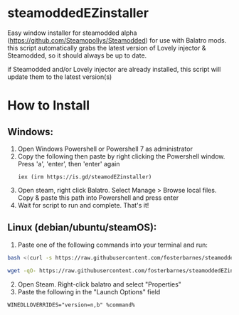 # steamoddedEZinstaller
Easy window installer for steamodded alpha (https://github.com/Steamopollys/Steamodded) for use with Balatro mods. this script automatically grabs the latest version of Lovely injector & Steamodded, so it should always be up to date.

if Steamodded and/or Lovely injector are already installed, this script will update them to the latest version(s)

# How to Install
## Windows:
1. Open Windows Powershell or Powershell 7 as administrator
2. Copy the following then paste by right clicking the Powershell window. Press 'a', 'enter', then 'enter' again
   ```
   iex (irm https://is.gd/steamodEZinstaller)
   ```
3. Open steam, right click Balatro. Select Manage > Browse local files. Copy & paste this path into Powershell and press enter
4. Wait for script to run and complete. That's it!

## Linux (debian/ubuntu/steamOS):

1. Paste one of the following commands into your terminal and run:

```bash
bash <(curl -s https://raw.githubusercontent.com/fosterbarnes/steamoddedEZinstaller/main/STMDinstaller.sh)
```
```bash
wget -qO- https://raw.githubusercontent.com/fosterbarnes/steamoddedEZinstaller/main/STMDinstaller.sh | bash
```
2. Open Steam. Right-click balatro and select "Properties"
3. Paste the following in the "Launch Options" field
```
WINEDLLOVERRIDES="version=n,b" %command%
```
